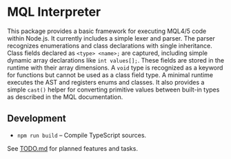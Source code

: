 # MQL Interpreter

This package provides a basic framework for executing MQL4/5 code within Node.js.
It currently includes a simple lexer and parser. The parser recognizes
enumerations and class declarations with single inheritance. Class fields
declared as `<type> <name>;` are captured, including simple dynamic array
declarations like `int values[];`. These fields are stored in the runtime
with their array dimensions.
A `void` type is recognized as a keyword for functions but cannot be used
as a class field type.
A minimal runtime executes the AST and registers enums and classes.
It also provides a simple `cast()` helper for converting primitive values
between built-in types as described in the MQL documentation.

## Development

- `npm run build` – Compile TypeScript sources.

See [TODO.md](TODO.md) for planned features and tasks.

